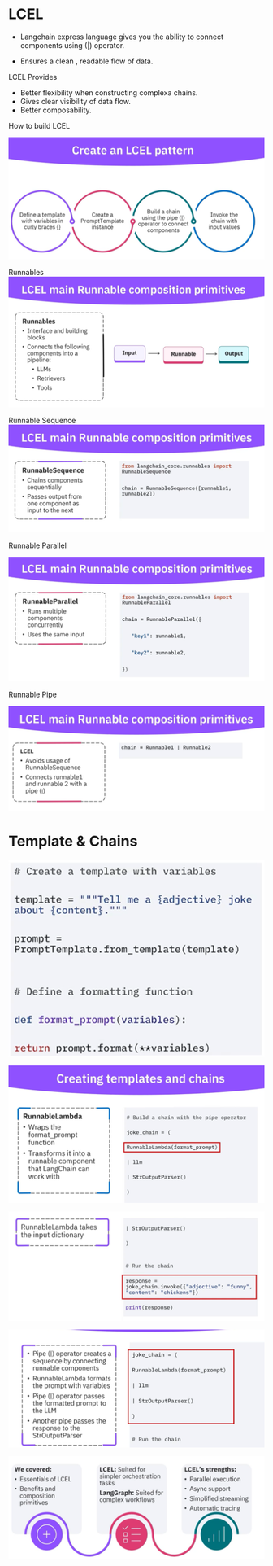 # LCEL 

- Langchain express language gives you the ability to connect components using (|) operator.

- Ensures a clean , readable flow of data.

LCEL Provides 

- Better flexibility when constructing complexa chains. 
- Gives clear visibility of data flow.
- Better composability.

How to build LCEL 

![LCEL](LCEL.png)

Runnables 
![Runnables](Runnables.png)

Runnable Sequence
![Runnable Sequence](RunnableSequence.png)

Runnable Parallel

![Runnable Parallel](RunnableParallel.png)

Runnable Pipe 

![Runnable Pipe](RunnablePipe.png)

# Template & Chains

![Template Chain](Template&Chains1.png)

![Template Chain](Template&Chains2.png)

![Template Chain](Template&Chains3.png)

![Template Chain](Template&Chains4.png)

![Summary](Summary.png)